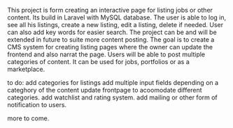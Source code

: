 This project is form creating an interactive page for listing jobs or other content. Its build in Laravel with MySQL database. The user is able to log in, see all his listings, create a new listing, edit a listing, delete if needed. User can also add key words for easier search. The project can be and will be extended in future to suite more content posting. The goal is to create a CMS system for creating listing pages where the owner can update the frontend and also narrat the page. Users will be able to post multiple categories of content. It can be used for jobs, portfolios or as a marketplace.

to do: 
add categories for listings
add multiple input fields depending on a categhory of the content
update frontpage to acoomodate different categories.
add watchlist and rating system.
add mailing or other form of notification to users.

more to come.

